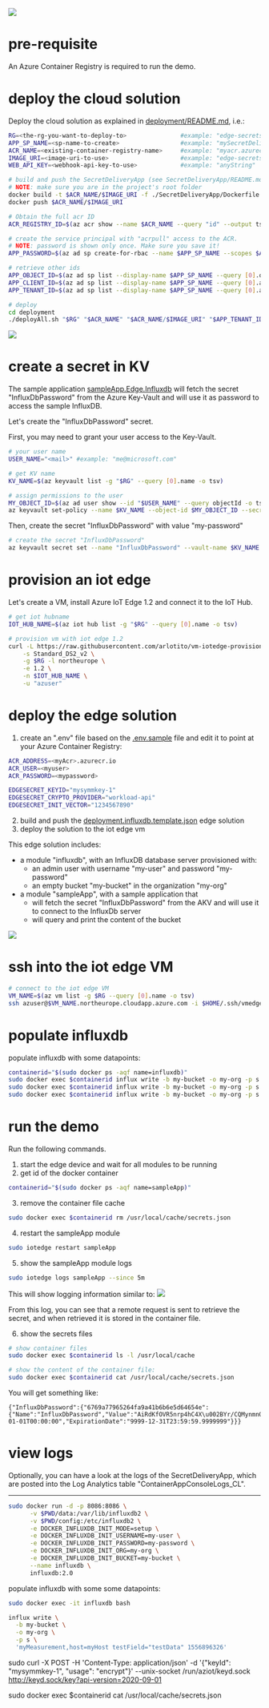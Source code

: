 ![](../images/samples-secret-manager-edge.png)

# pre-requisite
An Azure Container Registry is required to run the demo.

# deploy the cloud solution
Deploy the cloud solution as explained in [deployment/README.md](../deployment/README.md), i.e.:

```bash
RG=<the-rg-you-want-to-deploy-to>               #example: "edge-secrets-rg"
APP_SP_NAME=<sp-name-to-create>                 #example: "mySecretDeliveryApp"
ACR_NAME=<existing-container-registry-name>     #example: "myacr.azurecr.io"
IMAGE_URI=<image-uri-to-use>                    #example: "edge-secrets/secret-delivery-app:0.0.1"
WEB_API_KEY=<webhook-api-key-to-use>            #example: "anyString"

# build and push the SecretDeliveryApp (see SecretDeliveryApp/README.md)
# NOTE: make sure you are in the project's root folder
docker build -t $ACR_NAME/$IMAGE_URI -f ./SecretDeliveryApp/Dockerfile .
docker push $ACR_NAME/$IMAGE_URI

# Obtain the full acr ID 
ACR_REGISTRY_ID=$(az acr show --name $ACR_NAME --query "id" --output tsv)

# create the service principal with "acrpull" access to the ACR.
# NOTE: password is shown only once. Make sure you save it!
APP_PASSWORD=$(az ad sp create-for-rbac --name $APP_SP_NAME --scopes $ACR_REGISTRY_ID --role acrpull --query "password" --output tsv)

# retrieve other ids
APP_OBJECT_ID=$(az ad sp list --display-name $APP_SP_NAME --query [0].objectId -o tsv)
APP_CLIENT_ID=$(az ad sp list --display-name $APP_SP_NAME --query [0].appId -o tsv)
APP_TENANT_ID=$(az ad sp list --display-name $APP_SP_NAME --query [0].appOwnerTenantId -o tsv)

# deploy
cd deployment
./deployAll.sh "$RG" "$ACR_NAME" "$ACR_NAME/$IMAGE_URI" "$APP_TENANT_ID" "$APP_OBJECT_ID" "$APP_CLIENT_ID" "$APP_PASSWORD" "$WEB_API_KEY"
```

![](../images/samples-edge-solution-diagram.png)

# create a secret in KV
The sample application [sampleApp.Edge.Influxdb](../Samples/SecretManager.Edge.Influxdb/Program.cs) will fetch the secret "InfluxDbPassword" from the Azure Key-Vault and will use it as password to access the sample InfluxDB.

Let's create the "InfluxDbPassword" secret.

First, you may need to grant your user access to the Key-Vault.
```bash
# your user name
USER_NAME="<mail>" #example: "me@microsoft.com"

# get KV name
KV_NAME=$(az keyvault list -g "$RG" --query [0].name -o tsv)

# assign permissions to the user
MY_OBJECT_ID=$(az ad user show --id "$USER_NAME" --query objectId -o tsv)
az keyvault set-policy --name $KV_NAME --object-id $MY_OBJECT_ID --secret-permissions delete get list set
```

Then, create the secret "InfluxDbPassword" with value "my-password"
```bash
# create the secret "InfluxDbPassword"
az keyvault secret set --name "InfluxDbPassword" --vault-name $KV_NAME --value "my-password"
```

# provision an iot edge 
Let's create a VM, install Azure IoT Edge 1.2 and connect it to the IoT Hub.

```bash
# get iot hubname
IOT_HUB_NAME=$(az iot hub list -g "$RG" --query [0].name -o tsv)

# provision vm with iot edge 1.2
curl -L https://raw.githubusercontent.com/arlotito/vm-iotedge-provision/dev/scripts/vmedge.sh | bash -s -- \
    -s Standard_DS2_v2 \
    -g $RG -l northeurope \
    -e 1.2 \
    -n $IOT_HUB_NAME \
    -u "azuser"
```

# deploy the edge solution
1. create an ".env" file based on the [.env.sample](../Samples/.env.sample) file and edit it to point at your Azure Container Registry:

  ```bash
  ACR_ADDRESS=<myAcr>.azurecr.io
  ACR_USER=<myuser>
  ACR_PASSWORD=<mypassword>

  EDGESECRET_KEYID="mysymmkey-1"
  EDGESECRET_CRYPTO_PROVIDER="workload-api"
  EDGESECRET_INIT_VECTOR="1234567890"
  ```
2. build and push the [deployment.influxdb.template.json](../Samples/deployment.influxdb.template.json) edge solution
3. deploy the solution to the iot edge vm

This edge solution includes:
* a module "influxdb", with an InfluxDB database server provisioned with:
  * an admin user with username "my-user" and password "my-password"
  * an empty bucket "my-bucket" in the organization "my-org"
* a module "sampleApp", with a sample application that 
  * will fetch the secret "InfluxDbPassword" from the AKV and will use it to connect to the InfluxDb server
  * will query and print the content of the bucket

![](../images/samples-edge-solution-diagram.png)

# ssh into the iot edge VM 
```bash
# connect to the iot edge VM
VM_NAME=$(az vm list -g $RG --query [0].name -o tsv)
ssh azuser@$VM_NAME.northeurope.cloudapp.azure.com -i $HOME/.ssh/vmedge.key
```

# populate influxdb
populate influxdb with some datapoints:

```bash
containerid="$(sudo docker ps -aqf name=influxdb)"
sudo docker exec $containerid influx write -b my-bucket -o my-org -p s 'myMeasurement,host=myHost testField="testData1" 1556896377'
sudo docker exec $containerid influx write -b my-bucket -o my-org -p s 'myMeasurement,host=myHost testField="testData2" 1556896399'
sudo docker exec $containerid influx write -b my-bucket -o my-org -p s 'myMeasurement,host=myHost testField="testData3" 1556896469'
```

# run the demo  
Run the following commands.

1. start the edge device and wait for all modules to be running
2. get id of the docker container
  ```bash
  containerid="$(sudo docker ps -aqf name=sampleApp)"
  ```
3. remove the container file cache
  ```bash
  sudo docker exec $containerid rm /usr/local/cache/secrets.json
  ```
4. restart the sampleApp module
  ```bash
  sudo iotedge restart sampleApp
  ```
5. show the sampleApp module logs
  ```bash
  sudo iotedge logs sampleApp --since 5m
  ```
  
  This will show logging information similar to:
  ![](../images/influxdb-sample-ok.png)

  From this log, you can see that a remote request is sent to retrieve the secret, and when retrieved it is stored in the container file.

6. show the secrets files
  ```bash
  # show container files
  sudo docker exec $containerid ls -l /usr/local/cache

  # show the content of the container file:
  sudo docker exec $containerid cat /usr/local/cache/secrets.json
  ```

  You will get something like:
  ```
  {"InfluxDbPassword":{"6769a77965264fa9a41b6b6e5d64654e":{"Name":"InfluxDbPassword","Value":"AiRdKfOVR5nrp4hC4X\u002BYr/CQMynmnQ76bipeQ4wJOP/vLPNYYj12dTAG3doSVT14GxAPCs08aD6v\u002BTkUK5XK7OJ7XmPx\u002Bbj92fH5mZ6716WiEtIzGlAGOXYn\u002BJ3L7edy5Tb45SkUMTGgB14QQqV1qWL79HPtM/vaKFX5VEIVigqzSCTANXGJwE5Ktvx1DTev3eNSyhuNoPHO7pRf8/PDOhmqWZ2Sut8ZZIpopPraKEUE7WirXPtse64ZjBn13lLzsH02BbgGsZVW65Y49iOxpacvtEoy/ARlnQQkUgbCaJYbH3p2d51PUhOiTZLjSDjelvafc5kirvE\u002BGHdQyEORT\u002BRilEll","Version":"6769a77965264fa9a41b6b6e5d64654e","ActivationDate":"0001-01-01T00:00:00","ExpirationDate":"9999-12-31T23:59:59.9999999"}}}
  ```

# view logs
Optionally, you can have a look at the logs of the SecretDeliveryApp, which are posted into the Log Analytics table "ContainerAppConsoleLogs_CL".




-------------------------------------

```bash
sudo docker run -d -p 8086:8086 \
      -v $PWD/data:/var/lib/influxdb2 \
      -v $PWD/config:/etc/influxdb2 \
      -e DOCKER_INFLUXDB_INIT_MODE=setup \
      -e DOCKER_INFLUXDB_INIT_USERNAME=my-user \
      -e DOCKER_INFLUXDB_INIT_PASSWORD=my-password \
      -e DOCKER_INFLUXDB_INIT_ORG=my-org \
      -e DOCKER_INFLUXDB_INIT_BUCKET=my-bucket \
      --name influxdb \
      influxdb:2.0
```

populate influxdb with some some datapoints:
```bash
sudo docker exec -it influxdb bash

influx write \
  -b my-bucket \
  -o my-org \
  -p s \
  'myMeasurement,host=myHost testField="testData" 1556896326'
```

sudo curl -X POST -H 'Content-Type: application/json' -d '{"keyId": "mysymmkey-1", "usage": "encrypt"}'  --unix-socket /run/aziot/keyd.sock http://keyd.sock/key?api-version=2020-09-01

sudo docker exec $containerid cat /usr/local/cache/secrets.json